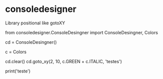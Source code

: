 # consoledesigner
Library positional like gotoXY 

from consoledesigner.ConsoleDesingner import ConsoleDesingner, Colors


cd = ConsoleDesingner()

c = Colors

cd.clear()
cd.goto_xy(2, 10, c.GREEN + c.ITALIC, 'testes')

print('teste')
